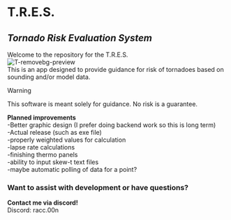 # T.R.E.S.
## _**T**ornado **R**isk **E**valuation **S**ystem_

Welcome to the repository for the T.R.E.S.\
![T-removebg-preview](https://github.com/user-attachments/assets/464f82b5-7ebc-461e-b7d6-f0fd40561b9f)\
This is an app designed to provide guidance for risk of tornadoes based on sounding and/or model data. 
> [!WARNING]
> This software is meant solely for guidance. No risk is a guarantee.


**Planned improvements**\
-Better graphic design (I prefer doing backend work so this is long term)\
-Actual release (such as exe file)\
-properly weighted values for calculation\
-lapse rate calculations\
-finishing thermo panels\
-ability to input skew-t text files\
-maybe automatic polling of data for a point?
### Want to assist with development or have questions?
**Contact me via discord!**\
Discord: racc.00n


